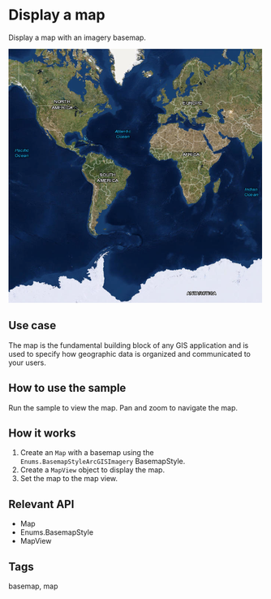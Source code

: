 # Display a map

Display a map with an imagery basemap.

![](screenshot.png)

## Use case

The map is the fundamental building block of any GIS application and is used to specify how geographic data is organized and communicated to your users.

## How to use the sample

Run the sample to view the map. Pan and zoom to navigate the map.

## How it works

1. Create an `Map` with a basemap using the `Enums.BasemapStyleArcGISImagery` BasemapStyle.
2. Create a `MapView` object to display the map.
3. Set the map to the map view.

## Relevant API

* Map
* Enums.BasemapStyle
* MapView

## Tags

basemap, map
